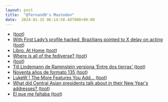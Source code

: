 ```yaml
---
layout: post
title:  "@fernand0's Mastodon"
date:  2024-01-15 06:14:58.487000+00:00
---
```

*  [ ](https://hispagatos.space/@moribundo) ([toot](https://mastodon.social/@fernand0/111758494825579327))
*  [With First Lady’s profile hacked, Brazilians pointed to X delay on acting ](https://globalvoices.org/2023/12/20/with-first-ladys-profile-hacked-brazilians-pointed-to-x-delay-on-acting) ([toot](https://mastodon.social/@fernand0/111757692121606245))
*  [Libro. At Home ](https://fotografiasenmovimiento.wordpress.com/2024/01/14/libro-at-home) ([toot](https://mastodon.social/@fernand0/111757687520412035))
*  [Where is all of the fediverse? ](https://blog.benjojo.co.uk/post/who-hosts-the-fediverse-instance) ([toot](https://mastodon.social/@fernand0/111757635081319643))
*  [ ](https://hispagatos.space/@moribundo) ([toot](https://mastodon.social/@fernand0/111756772787009787))
*  [Till Lindemann de Rammstein versiona ‘Entre dos tierras’ ](https://www.aragonmusical.com/2023/12/till-lindemann-de-rammstein-versiona-entre-dos-tierras) ([toot](https://mastodon.social/@fernand0/111755793183438710))
*  [Noventa años de formato 135 ](https://valentinsama.blogspot.com/2024/01/noventa-anos-de-formato-135.htm) ([toot](https://mastodon.social/@fernand0/111755748877016610))
*  [LukeW \| The More Features You Add... ](https://www.lukew.com/ff/entry.asp?204) ([toot](https://mastodon.social/@fernand0/111755566536080313))
*  [What did Central Asian presidents talk about in their New Year's addresses? ](https://globalvoices.org/2024/01/05/what-did-central-asian-presidents-talk-about-in-their-new-years-addresses) ([toot](https://mastodon.social/@fernand0/111755565521802710))
*  [El que me faltaba ](https://avecesunafoto.wordpress.com/2024/01/14/el-que-me-faltaba) ([toot](https://mastodon.social/@fernand0/111755391795682693))
